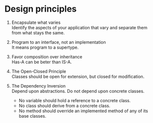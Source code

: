 # Design principles

1. Encapsulate what varies  
Identify the aspects of your application that vary and separate them from what stays the same.

2. Program to an interface, not an implementation   
It means program to a supertype.

3. Favor composition over inheritance  
Has-A can be beter than IS-A.

4. The Open-Closed Principle  
Classes should be open for extension, but closed for modification.

5. The Dependency Inversion   
Depend upon abstractions. Do not depend upon concrete classes.
    - No variable should hold a reference to a concrete class.
    - No class should derive from a concrete class.
    - No method should override an implemented method of any of its base classes.

